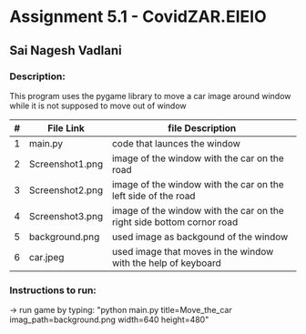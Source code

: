 # Assignment 5.1 - CovidZAR.EIEIO

## Sai Nagesh Vadlani

### Description: 
This program uses the pygame library to move a car image around window while it is not supposed to move out of window



|   #   | File Link | file Description |
| :---: | ----------- | ---------------------- |
|   1   |    main.py     | code that launces the window|
| 2 |Screenshot1.png |image of the window with the car on the road|
| 3 |Screenshot2.png|image of the window with the car on the left side of the road|
| 4 |Screenshot3.png|image of the window with the car on the right side bottom cornor road|
|5|background.png| used image as backgound of the window|
|6|car.jpeg| used image that moves in the window with the help of keyboard|
 
 ### Instructions to run:
 
 -> run game by typing: "python main.py title=Move_the_car  imag_path=background.png width=640 height=480"


